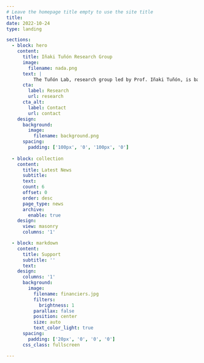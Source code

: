 ```yaml
---
# Leave the homepage title empty to use the site title
title:
date: 2022-10-24
type: landing

sections:
  - block: hero
    content:
      title: Iñaki Tuñón Research Group
      image:
        filename: nada.png
      text: |
          The Tuñón Lab, research group led by Prof. Iñaki Tuñón, is based in the Department of Physical Chemistry at the University of Valencia. The group focuses on the theoretical description of chemical processes in condensed phases, solutions and biological environments, combining advanced theoretical methods with simulations.
      cta:
        label: Research
        url: research
      cta_alt:
        label: Contact
        url: contact
    design:
      background:
        image:
          filename: background.png
      spacing:
        padding: ['100px', '0', '100px', '0']
  
  - block: collection
    content:
      title: Latest News
      subtitle:
      text:
      count: 6
      offset: 0
      order: desc
      page_type: news
      archive:
        enable: true
    design:
      view: masonry
      columns: '1'

  - block: markdown
    content:
      title: Support
      subtitle: ''
      text:
    design:
      columns: '1' 
      background:
        image: 
          filename: financiers.jpg
          filters:
            brightness: 1
          parallax: false
          position: center
          size: auto
          text_color_light: true
      spacing:
        padding: ['20px', '0', '0', '0']
      css_class: fullscreen

---
```

